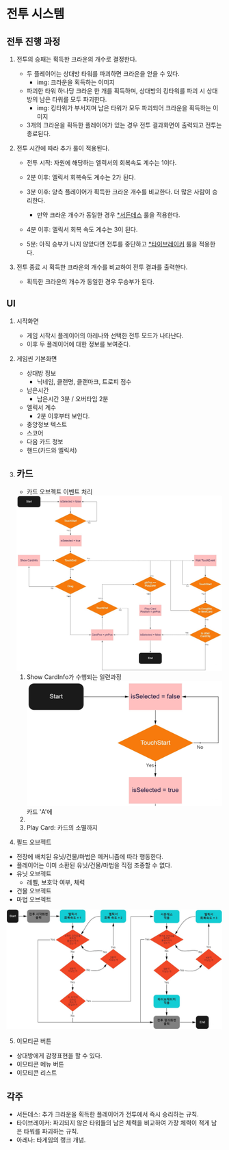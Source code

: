 # 전투 시스템

## 전투 진행 과정
1. 전투의 승패는 획득한 크라운의 개수로 결정한다.
    - 두 플레이어는 상대방 타워를 파괴하면 크라운을 얻을 수 있다.
        - img: 크라운을 획득하는 이미지
    - 파괴한 타워 하나당 크라운 한 개를 획득하며, 상대방의 킹타워를 파괴 시 상대방의 남은 타워를 모두 파괴한다.
        - img: 킹타워가 부서지며 남은 타워가 모두 파괴되어 크라운을 획득하는 이미지
    - 3개의 크라운을 획득한 플레이어가 있는 경우 전투 결과화면이 출력되고 전투는 종료된다.

2. 전투 시간에 따라 추가 룰이 적용된다.
    - 전투 시작: 자원에 해당하는 엘릭서의 회복속도 계수는 1이다.
    - 2분 이후: 엘릭서 회복속도 계수는 2가 된다.
    - 3분 이후: 양측 플레이어가 획득한 크라운 개수를 비교한다. 더 많은 사람이 승리한다.
        - 만약 크라운 개수가 동일한 경우 [*서든데스](#각주) 룰을 적용한다.
        
    - 4분 이후: 엘릭서 회복 속도 계수는 3이 된다.
    - 5분: 아직 승부가 나지 않았다면 전투를 중단하고 [*타이브레이커](#각주) 룰을 적용한다.

3. 전투 종료 시 획득한 크라운의 개수를 비교하여 전투 결과를 출력한다.
    - 획득한 크라운의 개수가 동일한 경우 무승부가 된다.













## UI

1. 시작화면
    - 게임 시작시 플레이어의 아레나와 선택한 전투 모드가 나타난다.
    - 이후 두 플레이어에 대한 정보를 보여준다.



2. 게임씬 기본화면
    - 상대방 정보
        - 닉네임, 클랜명, 클랜마크, 트로피 점수
    - 남은시간
        - 남은시간 3분 / 오버타임 2분
    - 엘릭서 계수
        - 2분 이후부터 보인다.
    - 중앙정보 텍스트
    - 스코어
    - 다음 카드 정보
    - 핸드(카드와 엘릭서)











3. 카드
    - 
    - 카드 오브젝트 이벤트 처리
    <img src = "../Image/Flowchart/Card/0.jpg">

    1. Show CardInfo가 수행되는 일련과정
        <img src = "../Image/Flowchart/Card/1.jpg">
        카드 'A'에
    2. 
    3. Play Card: 카드의 소멸까지








4. 필드 오브젝트
- 전장에 배치된 유닛/건물/마법은 메커니즘에 따라 행동한다.
- 플레이어는 이미 소환된 유닛/건물/마법을 직접 조종할 수 없다.
- 유닛 오브젝트
    - 레벨, 보호막 여부, 체력
- 건물 오브젝트
- 마법 오브젝트

<img src = "../Image/Flowchart/battle_sys_og.jpg">


5. 이모티콘 버튼
- 상대방에게 감정표현을 할 수 있다.
- 이모티콘 메뉴 버튼
- 이모티콘 리스트

## 각주
- 서든데스: 추가 크라운을 획득한 플레이어가 전투에서 즉시 승리하는 규칙.
- 타이브레이커: 파괴되지 않은 타워들의 남은 체력을 비교하여 가장 체력이 적게 남은 타워를 파괴하는 규칙.
- 아레나: 타게임의 랭크 개념.